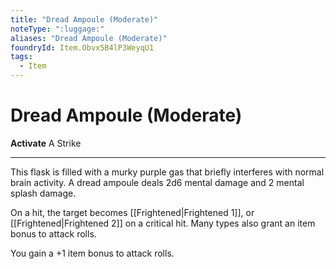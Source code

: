 ```yaml
---
title: "Dread Ampoule (Moderate)"
noteType: ":luggage:"
aliases: "Dread Ampoule (Moderate)"
foundryId: Item.Obvx5B4lP3WeyqU1
tags:
  - Item
---
```


# Dread Ampoule (Moderate)

**Activate** A Strike

* * *

This flask is filled with a murky purple gas that briefly interferes with normal brain activity. A dread ampoule deals 2d6 mental damage and 2 mental splash damage.

On a hit, the target becomes [[Frightened|Frightened 1]], or [[Frightened|Frightened 2]] on a critical hit. Many types also grant an item bonus to attack rolls.

You gain a +1 item bonus to attack rolls.

